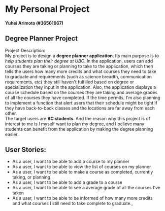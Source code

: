 # My Personal Project

#### Yuhei Arimoto (#36561967)

## Degree Planner Project

Project Description: <br>
My project is to design a **degree planner application**. Its main purpose is 
to *help students plan their degree at UBC*. In the application, users can 
add courses they are taking or planning to take to the application, which
then tells the users how many more credits and what courses they need to take to 
graduate and requirements (such as science breadth, communication requirements, etc)
they still haven't fulfilled based on degree or specialization they input in 
the application. Also, the application displays a course schedule based on
the courses they are taking and average grades of all the courses they have 
completed. If the time permits, I'm also planning to implement a function
that alert users that their schedule might be tight if they have back-to-back
classes and the locations are far away from each other. <br>
The target users are **BC students**. And the reason why this project is of interest
to me is I myself want to plan my degree, and I believe many students can benefit
from the application by making the degree planning easier. 

## User Stories: 
  - As a user, I want to be able to add a course to my planner
  - As a user, I want to be able to view the list of courses on my planner
  - As a user, I want to be able to make a course as completed, currently
  taking, or planning
  - As a user, I want to be able to add a grade to a course
  - As a user, I want to be able to see a average grade of all the courses I've taken
  - As a user, I want to be able to be informed of how many more credits and what courses I 
  still need to take complete to graduate., 